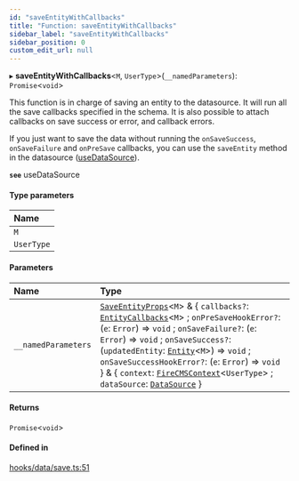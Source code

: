 ```yaml
---
id: "saveEntityWithCallbacks"
title: "Function: saveEntityWithCallbacks"
sidebar_label: "saveEntityWithCallbacks"
sidebar_position: 0
custom_edit_url: null
---
```


▸ **saveEntityWithCallbacks**<`M`, `UserType`\>(`__namedParameters`): `Promise`<`void`\>

This function is in charge of saving an entity to the datasource.
It will run all the save callbacks specified in the schema.
It is also possible to attach callbacks on save success or error, and callback
errors.

If you just want to save the data without running the `onSaveSuccess`,
`onSaveFailure` and `onPreSave` callbacks, you can use the `saveEntity` method
in the datasource ([useDataSource](useDataSource)).

**`see`** useDataSource

#### Type parameters

| Name |
| :------ |
| `M` |
| `UserType` |

#### Parameters

| Name | Type |
| :------ | :------ |
| `__namedParameters` | [`SaveEntityProps`](../interfaces/SaveEntityProps)<`M`\> & { `callbacks?`: [`EntityCallbacks`](../interfaces/EntityCallbacks)<`M`\> ; `onPreSaveHookError?`: (`e`: `Error`) => `void` ; `onSaveFailure?`: (`e`: `Error`) => `void` ; `onSaveSuccess?`: (`updatedEntity`: [`Entity`](../interfaces/Entity)<`M`\>) => `void` ; `onSaveSuccessHookError?`: (`e`: `Error`) => `void`  } & { `context`: [`FireCMSContext`](../interfaces/FireCMSContext)<`UserType`\> ; `dataSource`: [`DataSource`](../interfaces/DataSource)  } |

#### Returns

`Promise`<`void`\>

#### Defined in

[hooks/data/save.ts:51](https://github.com/Camberi/firecms/blob/2d60fba/src/hooks/data/save.ts#L51)
